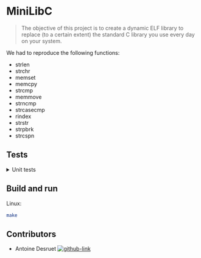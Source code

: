 # MiniLibC

> The objective of this project is to create a dynamic ELF library to replace (to a certain extent) the standard
C library you use every day on your system.

We had to reproduce the following functions:
* strlen
* strchr
* memset
* memcpy
* strcmp
* memmove
* strncmp
* strcasecmp
* rindex
* strstr
* strpbrk
* strcspn

<h2>Tests</h2>
<details>
    <summary>Unit tests</summary>
    In order to correctly tests my functions I decided to compare them with the already existing functions from the standard C library.    
<p align="center">
        <img src="/.github/readme_resources/tests.png">
    </p>
</details>


## Build and run

Linux:

```sh
make
```

## Contributors

- Antoine Desruet [![github-link][github-logo]](https://github.com/antwxne)

<!-- Markdown link & img definition's -->

[Github-logo]: https://img.shields.io/badge/GitHub-100000?style=for-the-badge&logo=github&logoColor=white
